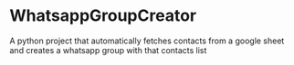 # WhatsappGroupCreator
A python project that automatically fetches contacts from a google sheet and creates a whatsapp group with that contacts list
